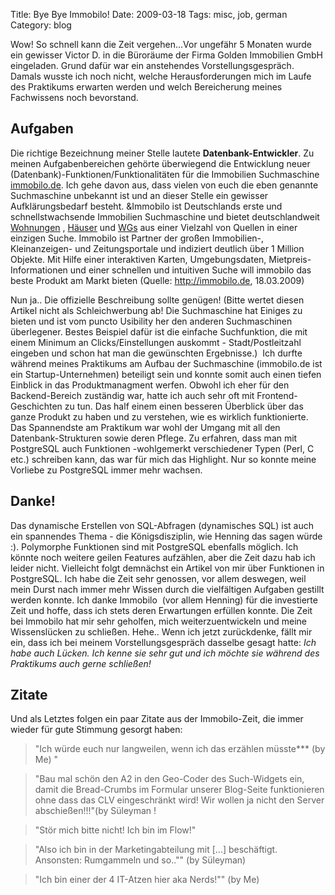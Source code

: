 Title: Bye Bye Immobilo!
Date: 2009-03-18
Tags: misc, job, german
Category: blog

Wow! So schnell kann die Zeit vergehen...Vor ungefähr 5 Monaten wurde ein gewisser Victor D. in die Büroräume der Firma Golden Immobilien GmbH eingeladen. Grund dafür war ein anstehendes Vorstellungsgespräch. Damals wusste ich noch nicht, welche Herausforderungen mich im Laufe des Praktikums erwarten werden und welch Bereicherung meines Fachwissens noch bevorstand.

## Aufgaben

Die richtige Bezeichnung meiner Stelle lautete **Datenbank-Entwickler**. Zu meinen Aufgabenbereichen gehörte überwiegend die Entwicklung neuer (Datenbank)-Funktionen/Funktionalitäten für die Immobilien Suchmaschine [immobilo.de](http://immobilo.de). Ich gehe davon aus, dass vielen von euch die eben genannte Suchmaschine unbekannt ist und an dieser Stelle ein gewisser Aufklärungsbedarf besteht. &Immobilo ist Deutschlands erste und schnellstwachsende Immobilien Suchmaschine und bietet deutschlandweit [Wohnungen][1] , [Häuser][2] und [WGs][3] aus einer Vielzahl von Quellen in einer einzigen Suche. Immobilo ist Partner der großen Immobilien-, Kleinanzeigen- und Zeitungsportale und indiziert deutlich über 1 Million Objekte. Mit Hilfe einer interaktiven Karten, Umgebungsdaten, Mietpreis-Informationen und einer schnellen und intuitiven Suche will immobilo das beste Produkt am Markt bieten (Quelle: http://immobilo.de, 18.03.2009)

Nun ja.. Die offizielle Beschreibung sollte genügen! (Bitte wertet diesen Artikel nicht als Schleichwerbung ab! Die Suchmaschine hat Einiges zu bieten und ist vom puncto Usibility her den anderen Suchmaschinen überlegener. Bestes Beispiel dafür ist die einfache Suchfunktion, die mit einem Minimum an Clicks/Einstellungen auskommt - Stadt/Postleitzahl eingeben und schon hat man die gewünschten Ergebnisse.)  Ich durfte während meines Praktikums am Aufbau der Suchmaschine (immobilo.de ist ein Startup-Unternehmen) beteiligt sein und konnte somit auch einen tiefen Einblick in das Produktmanagment werfen. Obwohl ich eher für den Backend-Bereich zuständig war, hatte ich auch sehr oft mit Frontend-Geschichten zu tun. Das half einem einen besseren Überblick über das ganze Produkt zu haben und zu verstehen, wie es wirklich funktionierte. Das Spannendste am Praktikum war wohl der Umgang mit all den Datenbank-Strukturen sowie deren Pflege. Zu erfahren, dass man mit PostgreSQL auch Funktionen -wohlgemerkt verschiedener Typen (Perl, C etc.) schreiben kann, das war für mich das Highlight. Nur so konnte meine Vorliebe zu PostgreSQL immer mehr wachsen. 

## Danke!

Das dynamische Erstellen von SQL-Abfragen (dynamisches SQL) ist auch ein spannendes Thema - die Königsdisziplin, wie Henning das sagen würde :). Polymorphe Funktionen sind mit PostgreSQL ebenfalls möglich. Ich könnte noch weitere geilen Features aufzählen, aber die Zeit dazu hab ich leider nicht. Vielleicht folgt demnächst ein Artikel von mir über Funktionen in PostgreSQL. Ich habe die Zeit sehr genossen, vor allem deswegen, weil mein Durst nach immer mehr Wissen durch die vielfältigen Aufgaben gestillt werden konnte. Ich danke Immobilo  (vor allem Henning) für die investierte Zeit und hoffe, dass ich stets deren Erwartungen erfüllen konnte. Die Zeit bei Immobilo hat mir sehr geholfen, mich weiterzuentwickeln und meine Wissenslücken zu schließen. Hehe.. Wenn ich jetzt zurückdenke, fällt mir ein, dass ich bei meinem Vorstellungsgespräch dasselbe gesagt hatte: *Ich habe auch Lücken. Ich kenne sie sehr gut und ich möchte sie während des Praktikums auch gerne schließen!* 


## Zitate
Und als Letztes folgen ein paar Zitate aus der Immobilo-Zeit, die immer wieder für gute Stimmung gesorgt haben: 

>"Ich würde euch nur langweilen, wenn ich das erzählen müsste*** (by Me) " 

>"Bau mal schön den A2 in den Geo-Coder des Such-Widgets ein, damit die Bread-Crumbs im Formular unserer Blog-Seite funktionieren ohne dass das CLV eingeschränkt wird! Wir wollen ja nicht den Server abschießen!!!"(by Süleyman !

>"Stör mich bitte nicht! Ich bin im Flow!"

>"Also ich bin in der Marketingabteilung mit [...] beschäftigt. Ansonsten: Rumgammeln und so.."" (by Süleyman)

>"Ich bin einer der 4 IT-Atzen hier aka Nerds!"" (by Me)  

 [1]: http://www.immobilo.de/wohnung "Landingpage Wohnung"
 [2]: http://www.immobilo.de/haus "Landingpage Haus"
 [3]: http://www.immobilo.de/wg "Landingpage WG"